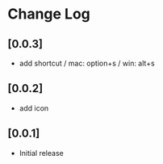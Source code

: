 # Change Log

## [0.0.3]

- add shortcut / mac: option+s / win: alt+s

## [0.0.2]

- add icon

## [0.0.1]

- Initial release